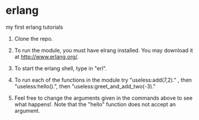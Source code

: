 erlang
======

my first erlang tutorials

1) Clone the repo. 

2) To run the module, you must have elrang installed. You may download it at http://www.erlang.org/. 

3) To start the erlang shell, type in "erl". 

4) To run each of the functions in the module try "useless:add(7,2)." , then  "useless:hello().", then "useless:greet_and_add_two(-3)."

5) Feel free to change the arguments given in the commands above to see what happens!. Note that the "hello" function does not accept an argument. 
